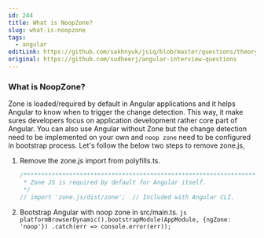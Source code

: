 ```yaml
---
id: 244
title: What is NoopZone?
slug: what-is-noopzone
tags:
  - angular
editLink: https://github.com/sakhnyuk/jsiq/blob/master/questions/theory/angular/244.md
original: https://github.com/sudheerj/angular-interview-questions
---
```


### What is NoopZone?

Zone is loaded/required by default in Angular applications and it helps Angular to know when to trigger the change detection. This way, it make sures developers focus on application development rather core part of Angular. You can also use Angular without Zone but the change detection need to be implemented on your own and `noop zone` need to be configured in bootstrap process. Let's follow the below two steps to remove zone.js,

1. Remove the zone.js import from polyfills.ts.
   ```js
   /***************************************************************************************************
    * Zone JS is required by default for Angular itself.
    */
   // import 'zone.js/dist/zone';  // Included with Angular CLI.
   ```
2. Bootstrap Angular with noop zone in src/main.ts. `js platformBrowserDynamic().bootstrapModule(AppModule, {ngZone: 'noop'}) .catch(err => console.error(err)); `